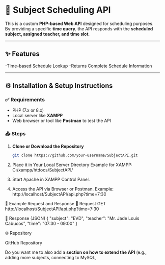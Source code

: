 # 📘 Subject Scheduling API

This is a custom **PHP-based Web API** designed for scheduling purposes.  
By providing a specific **time query**, the API responds with the **scheduled subject, assigned teacher, and time slot**.

---

## ✨ Features
-Time-based Schedule Lookup
-Returns Complete Schedule Information

---

## ⚙️ Installation & Setup Instructions

### ✅ Requirements
- PHP (7.x or 8.x)  
- Local server like **XAMPP**  
- Web browser or tool like **Postman** to test the API  

### 📥 Steps
1. **Clone or Download the Repository**
   ```bash
   git clone https://github.com/your-username/SubjectAPI.git
2. Place it in Your Local Server Directory
Example for XAMPP:
C:/xampp/htdocs/SubjectAPI/


3. Start Apache in XAMPP Control Panel.

4. Access the API via Browser or Postman.
Example:
http://localhost/SubjectAPI/api.php?time=7:30

📌 Example Request and Response
🔹 Request
GET http://localhost/SubjectAPI/api.php?time=7:30

🔹 Response (JSON)
{
  "subject": "EVD",
  "teacher": "Mr. Jade Louis Cabucos",
  "time": "07:30 - 09:00"
}

🌐 Repository

GitHub Repository


Do you want me to also add a **section on how to extend the API** (e.g., adding more subjects, connecting to MySQL, 
